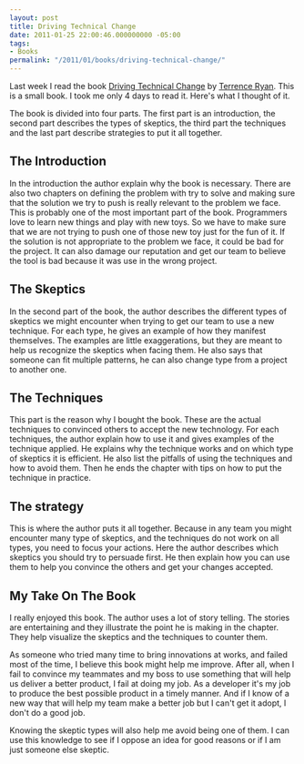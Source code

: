 ```yaml
---
layout: post
title: Driving Technical Change
date: 2011-01-25 22:00:46.000000000 -05:00
tags:
- Books
permalink: "/2011/01/books/driving-technical-change/"
---
```

Last week I read the book [Driving Technical Change](http://www.terrenceryan.com/blog/post.cfm/i-m-an-author-driving-technical-change "Driving Technical Change") by [Terrence Ryan](http://www.terrenceryan.com/ "Terrence Ryan"). This is a small book. I took me only 4 days to read it. Here's what I thought of it.

The book is divided into four parts. The first part is an introduction, the second part describes the types of skeptics, the third part the techniques and the last part describe strategies to put it all together.

## The Introduction

In the introduction the author explain why the book is necessary. There are also two chapters on defining the problem with try to solve and making sure that the solution we try to push is really relevant to the problem we face. This is probably one of the most important part of the book. Programmers love to learn new things and play with new toys. So we have to make sure that we are not trying to push one of those new toy just for the fun of it. If the solution is not appropriate to the problem we face, it could be bad for the project. It can also damage our reputation and get our team to believe the tool is bad because it was use in the wrong project.

## The Skeptics

In the second part of the book, the author describes the different types of skeptics we might encounter when trying to get our team to use a new technique. For each type, he gives an example of how they manifest themselves. The examples are little exaggerations, but they are meant to help us recognize the skeptics when facing them. He also says that someone can fit multiple patterns, he can also change type from a project to another one.

## The Techniques

This part is the reason why I bought the book. These are the actual techniques to convinced others to accept the new technology. For each techniques, the author explain how to use it and gives examples of the technique applied. He explains why the technique works and on which type of skeptics it is efficient. He also list the pitfalls of using the techniques and how to avoid them. Then he ends the chapter with tips on how to put the technique in practice.

## The strategy

This is where the author puts it all together. Because in any team you might encounter many type of skeptics, and the techniques do not work on all types, you need to focus your actions. Here the author describes which skeptics you should try to persuade first. He then explain how you can use them to help you convince the others and get your changes accepted.

## My Take On The Book

I really enjoyed this book. The author uses a lot of story telling. The stories are entertaining and they illustrate the point he is making in the chapter. They help visualize the skeptics and the techniques to counter them.

As someone who tried many time to bring innovations at works, and failed most of the time, I believe this book might help me improve. After all, when I fail to convince my teammates and my boss to use something that will help us deliver a better product, I fail at doing my job. As a developer it's my job to produce the best possible product in a timely manner. And if I know of a new way that will help my team make a better job but I can't get it adopt, I don't do a good job.

Knowing the skeptic types will also help me avoid being one of them. I can use this knowledge to see if I oppose an idea for good reasons or if I am just someone else skeptic.

